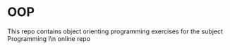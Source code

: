 # OOP
This repo contains object orienting programming exercises for the subject Programming I\n online repo

